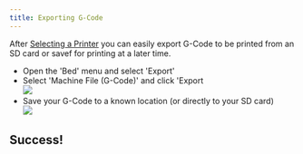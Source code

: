 ```yaml
---
title: Exporting G-Code
---
```

After [Selecting a Printer](selecting-a-printer.md) you can easily export G-Code to be printed from an SD card or savef for printing at a later time.

- Open the 'Bed' menu and select 'Export'
- Select 'Machine File (G-Code)' and click 'Export  
![](https://www.matterhackers.com/r/ckrJa9)
- Save your G-Code to a known location (or directly to your SD card)  
![](https://www.matterhackers.com/r/Eq87aq)
## Success!